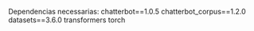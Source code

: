 Dependencias necessarias:
chatterbot==1.0.5
chatterbot_corpus==1.2.0
datasets==3.6.0
transformers
torch

